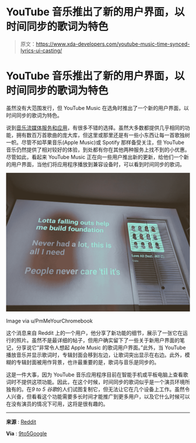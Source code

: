 # YouTube 音乐推出了新的用户界面，以时间同步的歌词为特色

> 原文：<https://www.xda-developers.com/youtube-music-time-synced-lyrics-ui-casting/>

# YouTube 音乐推出了新的用户界面，以时间同步的歌词为特色

虽然没有大范围发行，但 YouTube Music 在选角时推出了一个新的用户界面，以时间同步的歌词为特色。

说到[音乐流媒体服务和应用](https://www.xda-developers.com/best-music-player-apps-android/)，有很多不错的选择。虽然大多数都提供几乎相同的功能，拥有数百万首歌曲的庞大库，但这里或那里还是有一些小东西让每一首歌独树一帜。尽管不如苹果音乐(Apple Music)或 Spotify 那样备受关注，但 YouTube 音乐仍然提供了相对较好的体验，到处都有你在其他两种服务上找不到的小优惠。尽管如此，看起来 YouTube Music 正在向一些用户推出新的更新，给他们一个新的用户界面，当他们将应用程序播放到兼容设备时，可以看到时间同步的歌词。

 <picture>![A6ilv1p](img/0876438a4e471acb09e0e395f760692e.png)</picture> 

Image via u/PmMeYourChromebook

这个消息来自 Reddit 上的一个用户，他分享了新功能的细节，展示了一张它在运行的照片。虽然不是最详细的帖子，但用户确实留下了一些关于新用户界面的笔记，分享说它“非常令人想起 Apple Music 的歌词用户界面。”此外，当 YouTube 播放音乐并显示歌词时，专辑封面会移到左边，让歌词突出显示在右边。此外，模糊的专辑封面被用作背景，也许最重要的是，歌词与音乐是同步的。

这是一件大事，因为 YouTube 音乐应用程序目前在智能手机或平板电脑上查看歌词时不提供这项功能。因此，在这个时候，时间同步的歌词似乎是一个演员环境所独有的。在*9 to 5 谷歌*的人们试图复制它，但无法让它在几个设备上工作。虽然令人兴奋，但看看这个功能需要多长时间才能推广到更多用户，以及它什么时候可以在没有演员的情况下可用，这将是很有趣的。

* * *

**来源** : [Reddit](https://www.reddit.com/r/YoutubeMusic/comments/zttxom/new_ui_for_casting_to_tv_now_includes_live_lyrics/)

**Via** : [9to5Google](https://9to5google.com/2022/12/23/youtube-music-live-lyrics-cast/)